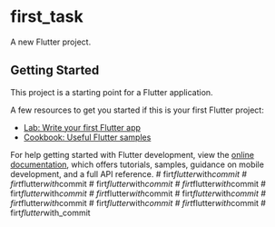 # first_task

A new Flutter project.

## Getting Started

This project is a starting point for a Flutter application.

A few resources to get you started if this is your first Flutter project:

- [Lab: Write your first Flutter app](https://docs.flutter.dev/get-started/codelab)
- [Cookbook: Useful Flutter samples](https://docs.flutter.dev/cookbook)

For help getting started with Flutter development, view the
[online documentation](https://docs.flutter.dev/), which offers tutorials,
samples, guidance on mobile development, and a full API reference.
#   f i r t _ f l u t t e r _ w i t h _ c o m m i t  
 #   f i r t _ f l u t t e r _ w i t h _ c o m m i t  
 #   f i r t _ f l u t t e r _ w i t h _ c o m m i t  
 #   f i r t _ f l u t t e r _ w i t h _ c o m m i t  
 #   f i r t _ f l u t t e r _ w i t h _ c o m m i t  
 #   f i r t _ f l u t t e r _ w i t h _ c o m m i t  
 #   f i r t _ f l u t t e r _ w i t h _ c o m m i t  
 #   f i r t _ f l u t t e r _ w i t h _ c o m m i t  
 #   f i r t _ f l u t t e r _ w i t h _ c o m m i t  
 #   f i r t _ f l u t t e r _ w i t h _ c o m m i t  
 #   f i r t _ f l u t t e r _ w i t h _ c o m m i t  
 
